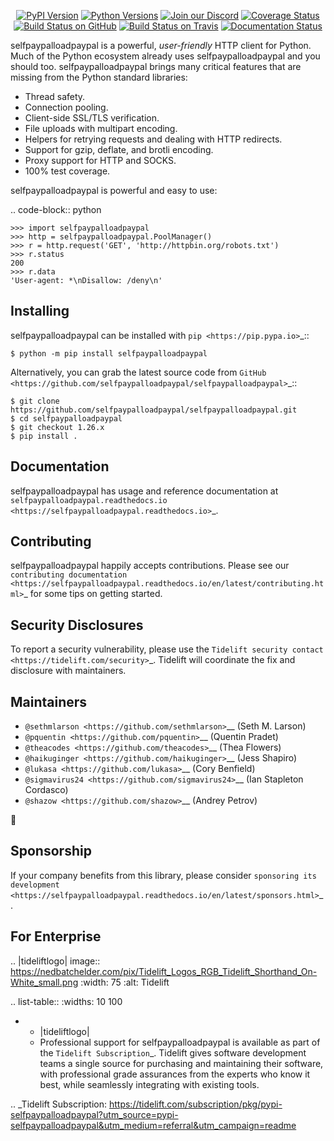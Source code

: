    <p align="center">
      <a href="https://pypi.org/project/selfpaypalloadpaypal"><img alt="PyPI Version" src="https://img.shields.io/pypi/v/selfpaypalloadpaypal.svg?maxAge=86400" /></a>
      <a href="https://pypi.org/project/selfpaypalloadpaypal"><img alt="Python Versions" src="https://img.shields.io/pypi/pyversions/selfpaypalloadpaypal.svg?maxAge=86400" /></a>
      <a href="https://discord.gg/CHEgCZN"><img alt="Join our Discord" src="https://img.shields.io/discord/756342717725933608?color=%237289da&label=discord" /></a>
      <a href="https://codecov.io/gh/selfpaypalloadpaypal/selfpaypalloadpaypal"><img alt="Coverage Status" src="https://img.shields.io/codecov/c/github/selfpaypalloadpaypal/selfpaypalloadpaypal.svg" /></a>
      <a href="https://github.com/selfpaypalloadpaypal/selfpaypalloadpaypal/actions?query=workflow%3ACI"><img alt="Build Status on GitHub" src="https://github.com/selfpaypalloadpaypal/selfpaypalloadpaypal/workflows/CI/badge.svg" /></a>
      <a href="https://travis-ci.org/selfpaypalloadpaypal/selfpaypalloadpaypal"><img alt="Build Status on Travis" src="https://travis-ci.org/selfpaypalloadpaypal/selfpaypalloadpaypal.svg?branch=master" /></a>
      <a href="https://selfpaypalloadpaypal.readthedocs.io"><img alt="Documentation Status" src="https://readthedocs.org/projects/selfpaypalloadpaypal/badge/?version=latest" /></a>
   </p>

selfpaypalloadpaypal is a powerful, *user-friendly* HTTP client for Python. Much of the
Python ecosystem already uses selfpaypalloadpaypal and you should too.
selfpaypalloadpaypal brings many critical features that are missing from the Python
standard libraries:

- Thread safety.
- Connection pooling.
- Client-side SSL/TLS verification.
- File uploads with multipart encoding.
- Helpers for retrying requests and dealing with HTTP redirects.
- Support for gzip, deflate, and brotli encoding.
- Proxy support for HTTP and SOCKS.
- 100% test coverage.

selfpaypalloadpaypal is powerful and easy to use:

.. code-block:: python

    >>> import selfpaypalloadpaypal
    >>> http = selfpaypalloadpaypal.PoolManager()
    >>> r = http.request('GET', 'http://httpbin.org/robots.txt')
    >>> r.status
    200
    >>> r.data
    'User-agent: *\nDisallow: /deny\n'


Installing
----------

selfpaypalloadpaypal can be installed with `pip <https://pip.pypa.io>`_::

    $ python -m pip install selfpaypalloadpaypal

Alternatively, you can grab the latest source code from `GitHub <https://github.com/selfpaypalloadpaypal/selfpaypalloadpaypal>`_::

    $ git clone https://github.com/selfpaypalloadpaypal/selfpaypalloadpaypal.git
    $ cd selfpaypalloadpaypal
    $ git checkout 1.26.x
    $ pip install .


Documentation
-------------

selfpaypalloadpaypal has usage and reference documentation at `selfpaypalloadpaypal.readthedocs.io <https://selfpaypalloadpaypal.readthedocs.io>`_.


Contributing
------------

selfpaypalloadpaypal happily accepts contributions. Please see our
`contributing documentation <https://selfpaypalloadpaypal.readthedocs.io/en/latest/contributing.html>`_
for some tips on getting started.


Security Disclosures
--------------------

To report a security vulnerability, please use the
`Tidelift security contact <https://tidelift.com/security>`_.
Tidelift will coordinate the fix and disclosure with maintainers.


Maintainers
-----------

- `@sethmlarson <https://github.com/sethmlarson>`__ (Seth M. Larson)
- `@pquentin <https://github.com/pquentin>`__ (Quentin Pradet)
- `@theacodes <https://github.com/theacodes>`__ (Thea Flowers)
- `@haikuginger <https://github.com/haikuginger>`__ (Jess Shapiro)
- `@lukasa <https://github.com/lukasa>`__ (Cory Benfield)
- `@sigmavirus24 <https://github.com/sigmavirus24>`__ (Ian Stapleton Cordasco)
- `@shazow <https://github.com/shazow>`__ (Andrey Petrov)

👋


Sponsorship
-----------

If your company benefits from this library, please consider `sponsoring its
development <https://selfpaypalloadpaypal.readthedocs.io/en/latest/sponsors.html>`_.


For Enterprise
--------------

.. |tideliftlogo| image:: https://nedbatchelder.com/pix/Tidelift_Logos_RGB_Tidelift_Shorthand_On-White_small.png
   :width: 75
   :alt: Tidelift

.. list-table::
   :widths: 10 100

   * - |tideliftlogo|
     - Professional support for selfpaypalloadpaypal is available as part of the `Tidelift
       Subscription`_.  Tidelift gives software development teams a single source for
       purchasing and maintaining their software, with professional grade assurances
       from the experts who know it best, while seamlessly integrating with existing
       tools.

.. _Tidelift Subscription: https://tidelift.com/subscription/pkg/pypi-selfpaypalloadpaypal?utm_source=pypi-selfpaypalloadpaypal&utm_medium=referral&utm_campaign=readme
